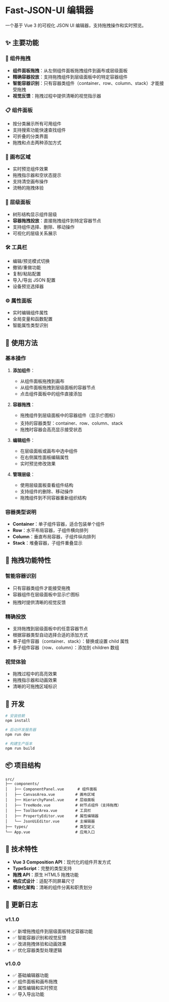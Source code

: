 # Fast-JSON-UI 编辑器

一个基于 Vue 3 的可视化 JSON UI 编辑器，支持拖拽操作和实时预览。

## ✨ 主要功能

### 🎯 组件拖拽
- **组件面板拖拽**：从左侧组件面板拖拽组件到画布或层级面板
- **精确容器投放**：支持拖拽组件到层级面板中的特定容器组件
- **智能容器识别**：只有容器类组件（container、row、column、stack）才能接受拖拽
- **视觉反馈**：拖拽过程中提供清晰的视觉指示器

### 📋 组件面板
- 按分类展示所有可用组件
- 支持搜索功能快速查找组件
- 可折叠的分类界面
- 拖拽和点击两种添加方式

### 🎨 画布区域
- 实时预览组件效果
- 拖拽指示器和空状态提示
- 支持清空画布操作
- 流畅的拖拽体验

### 🌲 层级面板
- 树形结构显示组件层级
- **容器拖拽投放**：直接拖拽组件到特定容器节点
- 支持组件选择、删除、移动操作
- 可视化的层级关系展示

### 🛠️ 工具栏
- 编辑/预览模式切换
- 撤销/重做功能
- 复制/粘贴配置
- 导入/导出 JSON 配置
- 设备预览选择器

### ⚙️ 属性面板
- 实时编辑组件属性
- 全局变量和函数配置
- 智能属性类型识别

## 🚀 使用方法

### 基本操作
1. **添加组件**：
   - 从组件面板拖拽到画布
   - 从组件面板拖拽到层级面板的容器节点
   - 点击组件面板中的组件直接添加

2. **容器拖拽**：
   - 拖拽组件到层级面板中的容器组件（显示📦图标）
   - 支持的容器类型：container、row、column、stack
   - 拖拽时容器会高亮显示接受状态

3. **编辑组件**：
   - 在层级面板或画布中选中组件
   - 在右侧属性面板编辑属性
   - 实时预览修改效果

4. **管理层级**：
   - 使用层级面板查看组件结构
   - 支持组件的删除、移动操作
   - 拖拽组件到不同容器重新组织结构

### 容器类型说明
- **Container**：单子组件容器，适合包装单个组件
- **Row**：水平布局容器，子组件横向排列
- **Column**：垂直布局容器，子组件纵向排列
- **Stack**：堆叠容器，子组件重叠显示

## 🎯 拖拽功能特性

### 智能容器识别
- 只有容器类组件才能接受拖拽
- 容器组件在层级面板中显示📦图标
- 拖拽时提供清晰的视觉反馈

### 精确投放
- 支持拖拽到层级面板中的任意容器节点
- 根据容器类型自动选择合适的添加方式
- 单子组件容器（container、stack）：替换或设置 child 属性
- 多子组件容器（row、column）：添加到 children 数组

### 视觉体验
- 拖拽过程中的高亮效果
- 拖拽指示器和动画效果
- 清晰的可拖拽区域标识

## 🔧 开发

```bash
# 安装依赖
npm install

# 启动开发服务器
npm run dev

# 构建生产版本
npm run build
```

## 📦 项目结构

```
src/
├── components/
│   ├── ComponentPanel.vue      # 组件面板
│   ├── CanvasArea.vue         # 画布区域
│   ├── HierarchyPanel.vue     # 层级面板
│   ├── TreeNode.vue           # 树节点组件（支持拖拽）
│   ├── ToolbarArea.vue        # 工具栏
│   ├── PropertyEditor.vue     # 属性编辑器
│   └── JsonUiEditor.vue       # 主编辑器
├── types/                     # 类型定义
└── App.vue                    # 应用入口
```

## 🎨 技术特性

- **Vue 3 Composition API**：现代化的组件开发方式
- **TypeScript**：完整的类型支持
- **拖拽 API**：原生 HTML5 拖拽功能
- **响应式设计**：适配不同屏幕尺寸
- **模块化架构**：清晰的组件分离和职责划分

## 📝 更新日志

### v1.1.0
- ✅ 新增拖拽组件到层级面板特定容器功能
- ✅ 智能容器识别和视觉反馈
- ✅ 改进拖拽体验和动画效果
- ✅ 优化容器类型处理逻辑

### v1.0.0
- ✅ 基础编辑器功能
- ✅ 组件面板和画布拖拽
- ✅ 属性编辑和实时预览
- ✅ 导入导出功能